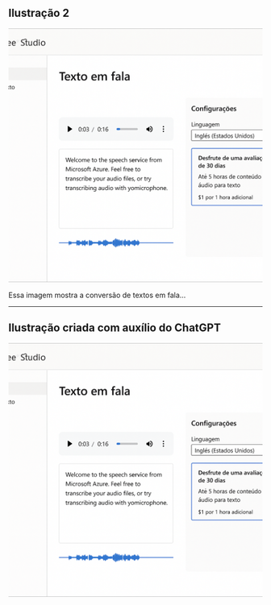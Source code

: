 ## Ilustração 2

![Imagem 2](images/captura2.png)

Essa imagem mostra a conversão de textos em fala...

---

## Ilustração criada com auxílio do ChatGPT

![Ilustração Fala](images/captura2.png)
